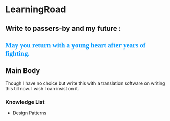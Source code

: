 # LearningRoad

## Write to passers-by and my future :  
## <font face="STCAIYUN" color=#0099ff>May you return with a young heart after years of fighting.</font>

## Main Body

Though I have no choice but write this with a translation software on writing this till now. I wish I can insist on it.

### Knowledge List

- Design Patterns
